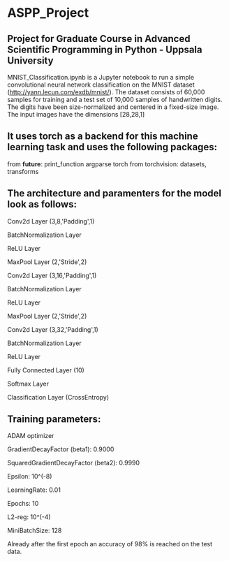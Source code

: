 # ASPP_Project
Project for Graduate Course in Advanced Scientific Programming in Python - Uppsala University
---------------------------------------------------------------------------------------

MNIST_Classification.ipynb is a Jupyter notebook to run a simple convolutional neural network classification on the MNIST dataset (http://yann.lecun.com/exdb/mnist/). The dataset consists of 60,000 samples for training and a test set of 10,000 samples of handwritten digits. The digits have been size-normalized and centered in a fixed-size image. The input images have the dimensions [28,28,1]

It uses torch as a backend for this machine learning task and uses the following packages:
---------------------------------------------------------------------------------------

from __future__: print_function
argparse
torch
from torchvision:  datasets, transforms




The architecture and paramenters for the model look as follows:
---------------------------------------------------------------------------------------

Conv2d Layer (3,8,'Padding',1)

BatchNormalization Layer

ReLU Layer

MaxPool Layer (2,'Stride',2)

Conv2d Layer (3,16,'Padding',1)

BatchNormalization Layer

ReLU Layer

MaxPool Layer (2,'Stride',2)

Conv2d Layer (3,32,'Padding',1)

BatchNormalization Layer

ReLU Layer

Fully Connected Layer (10)

Softmax Layer

Classification Layer (CrossEntropy)


Training parameters: 
---------------------------------------------------------------------------------------

ADAM optimizer

GradientDecayFactor (beta1): 0.9000

SquaredGradientDecayFactor (beta2): 0.9990

Epsilon: 10^(-8)

LearningRate: 0.01

Epochs: 10

L2-reg: 10^(-4)

MiniBatchSize: 128


Already after the first epoch an accuracy of 98% is reached on the test data.
